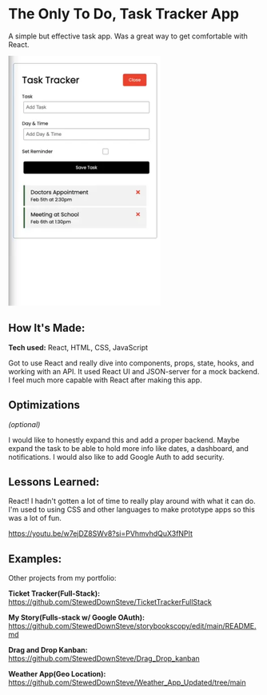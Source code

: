 # The Only To Do, Task Tracker App
A simple but effective task app. Was a great way to get comfortable with React.

![AppPicture](https://github.com/StewedDownSteve/react-task-app/blob/main/React_task_app_img.webp)



## How It's Made:

**Tech used:** React, HTML, CSS, JavaScript

Got to use React and really dive into components, props, state, hooks, and working with an API. It used React UI and JSON-server for a mock backend. I feel much more capable with React after making this app.

## Optimizations
*(optional)*

I would like to honestly expand this and add a proper backend. Maybe expand the task to be able to hold more info like dates, a dashboard, and notifications. I would also like to add Google Auth to add security.

## Lessons Learned:

React! I hadn't gotten a lot of time to really play around with what it can do. I'm used to using CSS and other languages to make prototype apps so this was a lot of fun.

https://youtu.be/w7ejDZ8SWv8?si=PVhmvhdQuX3fNPIt

## Examples:
Other projects from my portfolio:

**Ticket Tracker(Full-Stack):** https://github.com/StewedDownSteve/TicketTrackerFullStack

**My Story(Fulls-stack w/ Google OAuth):** https://github.com/StewedDownSteve/storybookscopy/edit/main/README.md

**Drag and Drop Kanban:** https://github.com/StewedDownSteve/Drag_Drop_kanban

**Weather App(Geo Location):** https://github.com/StewedDownSteve/Weather_App_Updated/tree/main


